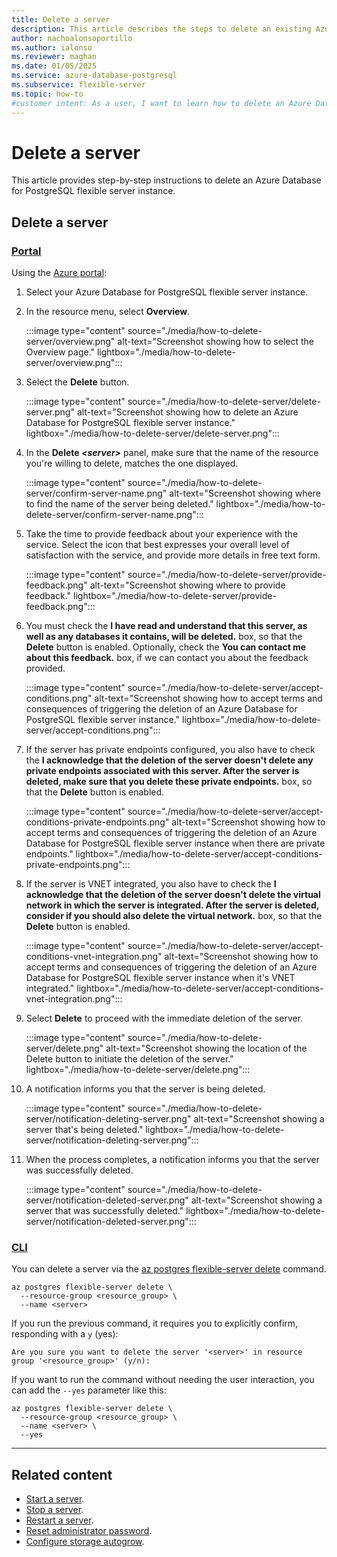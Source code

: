 ```yaml
---
title: Delete a server
description: This article describes the steps to delete an existing Azure Database for PostgreSQL flexible server instance.
author: nachoalonsoportillo
ms.author: ialonso
ms.reviewer: maghan
ms.date: 01/05/2025
ms.service: azure-database-postgresql
ms.subservice: flexible-server
ms.topic: how-to
#customer intent: As a user, I want to learn how to delete an Azure Database for PostgreSQL flexible server instance.
---
```


# Delete a server

This article provides step-by-step instructions to delete an Azure Database for PostgreSQL flexible server instance.

## Delete a server

### [Portal](#tab/portal-delete-server)

Using the [Azure portal](https://portal.azure.com/):

1. Select your Azure Database for PostgreSQL flexible server instance.

2. In the resource menu, select **Overview**.

    :::image type="content" source="./media/how-to-delete-server/overview.png" alt-text="Screenshot showing how to select the Overview page." lightbox="./media/how-to-delete-server/overview.png":::

3. Select the **Delete** button.

    :::image type="content" source="./media/how-to-delete-server/delete-server.png" alt-text="Screenshot showing how to delete an Azure Database for PostgreSQL flexible server instance." lightbox="./media/how-to-delete-server/delete-server.png":::

5. In the **Delete *\<server\>*** panel, make sure that the name of the resource you're willing to delete, matches the one displayed.

    :::image type="content" source="./media/how-to-delete-server/confirm-server-name.png" alt-text="Screenshot showing where to find the name of the server being deleted." lightbox="./media/how-to-delete-server/confirm-server-name.png":::

6. Take the time to provide feedback about your experience with the service. Select the icon that best expresses your overall level of satisfaction with the service, and provide more details in free text form.

    :::image type="content" source="./media/how-to-delete-server/provide-feedback.png" alt-text="Screenshot showing where to provide feedback." lightbox="./media/how-to-delete-server/provide-feedback.png":::

7. You must check the **I have read and understand that this server, as well as any databases it contains, will be deleted.** box, so that the **Delete** button is enabled. Optionally, check the **You can contact me about this feedback.** box, if we can contact you about the feedback provided.

    :::image type="content" source="./media/how-to-delete-server/accept-conditions.png" alt-text="Screenshot showing how to accept terms and consequences of triggering the deletion of an Azure Database for PostgreSQL flexible server instance." lightbox="./media/how-to-delete-server/accept-conditions.png":::

8. If the server has private endpoints configured, you also have to check the **I acknowledge that the deletion of the server doesn't delete any private endpoints associated with this server. After the server is deleted, make sure that you delete these private endpoints.** box, so that the **Delete** button is enabled.

    :::image type="content" source="./media/how-to-delete-server/accept-conditions-private-endpoints.png" alt-text="Screenshot showing how to accept terms and consequences of triggering the deletion of an Azure Database for PostgreSQL flexible server instance when there are private endpoints." lightbox="./media/how-to-delete-server/accept-conditions-private-endpoints.png":::

9. If the server is VNET integrated, you also have to check the **I acknowledge that the deletion of the server doesn't delete the virtual network in which the server is integrated. After the server is deleted, consider if you should also delete the virtual network.** box, so that the **Delete** button is enabled.

    :::image type="content" source="./media/how-to-delete-server/accept-conditions-vnet-integration.png" alt-text="Screenshot showing how to accept terms and consequences of triggering the deletion of an Azure Database for PostgreSQL flexible server instance when it's VNET integrated." lightbox="./media/how-to-delete-server/accept-conditions-vnet-integration.png":::

10. Select **Delete** to proceed with the immediate deletion of the server.

    :::image type="content" source="./media/how-to-delete-server/delete.png" alt-text="Screenshot showing the location of the Delete button to initiate the deletion of the server." lightbox="./media/how-to-delete-server/delete.png":::

11. A notification informs you that the server is being deleted.

    :::image type="content" source="./media/how-to-delete-server/notification-deleting-server.png" alt-text="Screenshot showing a server that's being deleted." lightbox="./media/how-to-delete-server/notification-deleting-server.png":::

12. When the process completes, a notification informs you that the server was successfully deleted.

    :::image type="content" source="./media/how-to-delete-server/notification-deleted-server.png" alt-text="Screenshot showing a server that was successfully deleted." lightbox="./media/how-to-delete-server/notification-deleted-server.png":::

### [CLI](#tab/cli-reset-admin-password)

You can delete a server via the [az postgres flexible-server delete](/cli/azure/postgres/flexible-server#az-postgres-flexible-server-delete) command.

```azurecli-interactive
az postgres flexible-server delete \
  --resource-group <resource_group> \
  --name <server>
```

If you run the previous command, it requires you to explicitly confirm, responding with a `y` (yes):

```output
Are you sure you want to delete the server '<server>' in resource group '<resource_group>' (y/n): 
```

If you want to run the command without needing the user interaction, you can add the `--yes` parameter like this:

```azurecli-interactive
az postgres flexible-server delete \
  --resource-group <resource_group> \
  --name <server> \
  --yes
```

---

## Related content

- [Start a server](how-to-start-server.md).
- [Stop a server](how-to-stop-server.md).
- [Restart a server](how-to-restart-server.md).
- [Reset administrator password](how-to-reset-admin-password.md).
- [Configure storage autogrow](how-to-auto-grow-storage.md).
